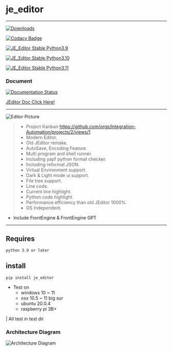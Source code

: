 # je_editor

---

[![Downloads](https://static.pepy.tech/badge/je-editor)](https://pepy.tech/project/je-editor)

[![Codacy Badge](https://app.codacy.com/project/badge/Grade/825a90622a224207be4abe869775b50a)](https://www.codacy.com/gh/JE-Chen/je_editor/dashboard?utm_source=github.com&amp;utm_medium=referral&amp;utm_content=JE-Chen/je_editor&amp;utm_campaign=Badge_Grade)

[![JE_Editor Stable Python3.9](https://github.com/Intergration-Automation-Testing/je_editor/actions/workflows/stable_python3_9.yml/badge.svg)](https://github.com/Intergration-Automation-Testing/je_editor/actions/workflows/stable_python3_9.yml)

[![JE_Editor Stable Python3.10](https://github.com/Intergration-Automation-Testing/je_editor/actions/workflows/stable_python3_10.yml/badge.svg)](https://github.com/Intergration-Automation-Testing/je_editor/actions/workflows/stable_python3_10.yml)

[![JE_Editor Stable Python3.11](https://github.com/Intergration-Automation-Testing/je_editor/actions/workflows/stable_python3_11.yml/badge.svg)](https://github.com/Intergration-Automation-Testing/je_editor/actions/workflows/stable_python3_11.yml)

### Document

[![Documentation Status](https://readthedocs.org/projects/je-editor/badge/?version=latest)](https://je-editor.readthedocs.io/en/latest/?badge=latest)

[JEditor Doc Click Here!](https://je-editor.readthedocs.io/en/latest/)

---


![Editor Picture](image/JEditor.png)
> * Project Kanban https://github.com/orgs/Integration-Automation/projects/2/views/1
> * Modern Editor.
> * Old JEditor remake.
> * AutoSave, Encoding Feature.
> * Multi program and shell runner.
> * Including yapf python format checker.
> * Including reformat JSON.
> * Virtual Environment support. 
> * Dark & Light mode ui support.
> * File tree support.
> * Line code.
> * Current line highlight.
> * Python code highlight.
> * Performance efficiency than old JEditor 1000%.
> * OS Independent.

* Include FrontEngine & FrontEngine GPT

---

## Requires

```
python 3.9 or later
```

## install

```commandline
pip install je_editor
```

* Test on
    * windows 10 ~ 11
    * osx 10.5 ~ 11 big sur
    * ubuntu 20.0.4
    * raspberry pi 3B+

| All test in test dir

### Architecture Diagram
![Architecture Diagram](architecture_diagram/JEditor_Architecture.drawio.png)
